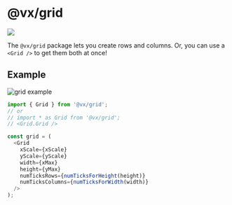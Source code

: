 # @vx/grid

<a title="@vx/grid npm downloads" href="https://www.npmjs.com/package/@vx/grid">
  <img src="https://img.shields.io/npm/dm/@vx/grid.svg?style=flat-square" />
</a>

The `@vx/grid` package lets you create rows and columns. Or, you can use a `<Grid />` to get them both at once!

## Example

![grid example](http://i.imgur.com/KPmq4XV.png)

```js
import { Grid } from '@vx/grid';
// or
// import * as Grid from '@vx/grid';
// <Grid.Grid />

const grid = (
  <Grid
    xScale={xScale}
    yScale={yScale}
    width={xMax}
    height={yMax}
    numTicksRows={numTicksForHeight(height)}
    numTicksColumns={numTicksForWidth(width)}
  />
);
```
